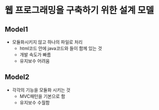 # 웹 프로그래밍을 구축하기 위한 설계 모델

## Model1 
* 모듈화시키지 않고 하나의 파일로 처리
  * html코드 안에 java코드와 <tag>들이 함께 있는 것 
  * 개발 속도가 빠름
  * 유지보수 어려움

## Model2
* 각각의 기능을 모듈화 시키는 것
  * MVC패턴을 기본으로 함
  * 유지보수 수월함
